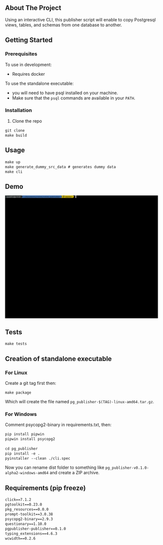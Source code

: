 ## About The Project

Using an interactive CLI, this publisher script will enable to
copy Postgresql views, tables, and schemas from one database to
another.

## Getting Started

### Prerequisites

To use in development:
- Requires docker

To use the standalone executable:
- you will need to have psql installed on your machine.
- Make sure that the `psql` commands are available in your `PATH`.

### Installation

1. Clone the repo
```shell
git clone
make build
```

## Usage

```shell
make up
make generate_dummy_src_data # generates dummy data
make cli
```

## Demo

<img src="./intro.gif">


## Tests

```shell
make tests
```


## Creation of standalone executable

### For Linux

Create a git tag first then:

```
make package
```

Which will create the file named `pg_publisher-$(TAG)-linux-amd64.tar.gz`.

### For Windows

Comment psycopg2-binary in requirements.txt, then:

```
pip install pipwin
pipwin install psycopg2

cd pg_publisher
pip install -e .
pyinstaller --clean ./cli.spec
```

Now you can rename dist folder to something like `pg_publisher-v0.1.0-alpha2-windows-amd64`
and create a ZIP archive.


## Requirements (pip freeze)

    click==7.1.2
    pgtoolkit==0.23.0
    pkg_resources==0.0.0
    prompt-toolkit==3.0.38
    psycopg2-binary==2.9.3
    questionary==1.10.0
    pgpublisher-publisher==0.1.0
    typing_extensions==4.6.3
    wcwidth==0.2.6
